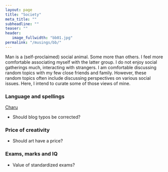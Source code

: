 ```yaml
---
layout: page
title: "Society"
meta_title: ""
subheadline: ""
teaser: ""
header:
   image_fullwidth: "bb01.jpg"
permalink: "/musings/bb/"
---
```


Man is a (self-proclaimed) social animal. Some more than others. I feel more comfortable associating myself with the latter group. I do not enjoy social gatherings much, interacting with strangers. I am comfortable discussing random topics with my few close friends and family. However, these random topics often include discussing perspectives on various social issues. Here, I intend to curate some of those views of mine.

### Language and spellings

[Charu](https://charuagrawal.com/thoughts/)

* Should blog typos be corrected?

### Price of creativity

* Should art have a price?

### Exams, marks and IQ

* Value of standardized exams?

